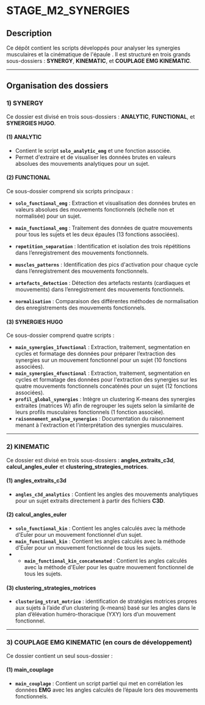 # STAGE_M2_SYNERGIES

## Description
Ce dépôt contient les scripts développés pour analyser les synergies musculaires et la cinématique de l'épaule . Il est structuré en trois grands sous-dossiers : **SYNERGY**, **KINEMATIC**, et **COUPLAGE EMG KINEMATIC**.

---

## Organisation des dossiers

### 1) SYNERGY
Ce dossier est divisé en trois sous-dossiers : **ANALYTIC**, **FUNCTIONAL**, et **SYNERGIES HUGO**.

#### (1) ANALYTIC
- Contient le script **`solo_analytic_emg`** et une fonction associée.
- Permet d'extraire et de visualiser les données brutes en valeurs absolues des mouvements analytiques pour un sujet.

#### (2) FUNCTIONAL
Ce sous-dossier comprend six scripts principaux :

- **`solo_functional_emg`** : Extraction et visualisation des données brutes en valeurs absolues des mouvements fonctionnels (échelle non et normalisée) pour un sujet.
- **`main_functional_emg`** : Traitement des données de quatre mouvements pour tous les sujets et les deux épaules (13 fonctions associées).

- **`repetition_separation`** : Identification et isolation des trois répétitions dans l’enregistrement des mouvements fonctionnels.
- **`muscles_patterns`** : Identification des pics d'activation pour chaque cycle dans l’enregistrement des mouvements fonctionnels.
- **`artefacts_detection`** : Détection des artefacts restants (cardiaques et mouvements) dans l’enregistrement des mouvements fonctionnels.
- **`normalisation`** : Comparaison des différentes méthodes de normalisation des enregistrements des mouvements fonctionnels.

#### (3) SYNERGIES HUGO
Ce sous-dossier comprend quatre scripts :

- **`main_synergies_1functional`** : Extraction, traitement, segmentation en cycles et formatage des données pour préparer l’extraction des synergies sur un mouvement fonctionnel pour un sujet (10 fonctions associées).
- **`main_synergies_4functional`** : Extraction, traitement, segmentation en cycles et formatage des données pour l'extraction des synergies sur les quatre mouvements fonctionnels concaténés pour un sujet (12 fonctions associées).
- **`profil_global_synergies`** : Intègre un clustering K-means des synergies extraites (matrices W) afin de regrouper les sujets selon la similarité de leurs profils musculaires fonctionnels (1 fonction associée).
- **`raisonnement_analyse_synergies`** : Documentation du raisonnement menant à l'extraction et l'interprétation des synergies musculaires.

---

### 2) KINEMATIC
Ce dossier est divisé en trois sous-dossiers : **angles_extraits_c3d**, **calcul_angles_euler** et **clustering_strategies_motrices**.

#### (1) angles_extraits_c3d
- **`angles_c3d_analytics`** : Contient les angles des mouvements analytiques pour un sujet extraits directement à partir des fichiers **C3D**.

#### (2) calcul_angles_euler
- **`solo_functional_kin`** : Contient les angles calculés avec la méthode d'Euler pour un mouvement fonctionnel d’un sujet.
- **`main_functional_kin`** : Contient les angles calculés avec la méthode d'Euler pour un mouvement fonctionnel de tous les sujets.
- - **`main_functional_kin_concatenated`** : Contient les angles calculés avec la méthode d'Euler pour les quatre mouvement fonctionnel de tous les sujets.

#### (3) clustering_strategies_motrices
- **`clustering_strat_motrice`** : identification de stratégies motrices propres aux sujets à l’aide d’un clustering (k-means) basé sur les angles dans le plan d’élévation huméro-thoracique (YXY) lors d’un mouvement fonctionnel.

---

### 3) COUPLAGE EMG KINEMATIC (en cours de développement)
Ce dossier contient un seul sous-dossier :

#### (1) main_couplage
- **`main_couplage`** : Contient un script partiel qui met en corrélation les données **EMG** avec les angles calculés de l’épaule lors des mouvements fonctionnels.

